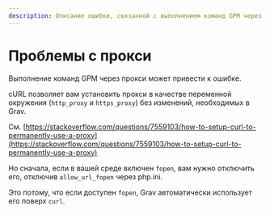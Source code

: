 ```yaml
---
description: Описание ошибки, связанной с выполнением команд GPM через прокси, в Grav CMS.
---
```


# Проблемы с прокси

Выполнение команд GPM через прокси может привести к ошибке.

cURL позволяет вам установить прокси в качестве переменной окружения (`http_proxy` и `https_proxy`) без изменений, необходимых в Grav.

См. [https://stackoverflow.com/questions/7559103/how-to-setup-curl-to-permanently-use-a-proxy](https://stackoverflow.com/questions/7559103/how-to-setup-curl-to-permanently-use-a-proxy)

Но сначала, если в вашей среде включен `fopen`, вам нужно отключить его, отключив `allow_url_fopen` через php.ini.

Это потому, что если доступен `fopen`, Grav автоматически использует его поверх `curl`.
